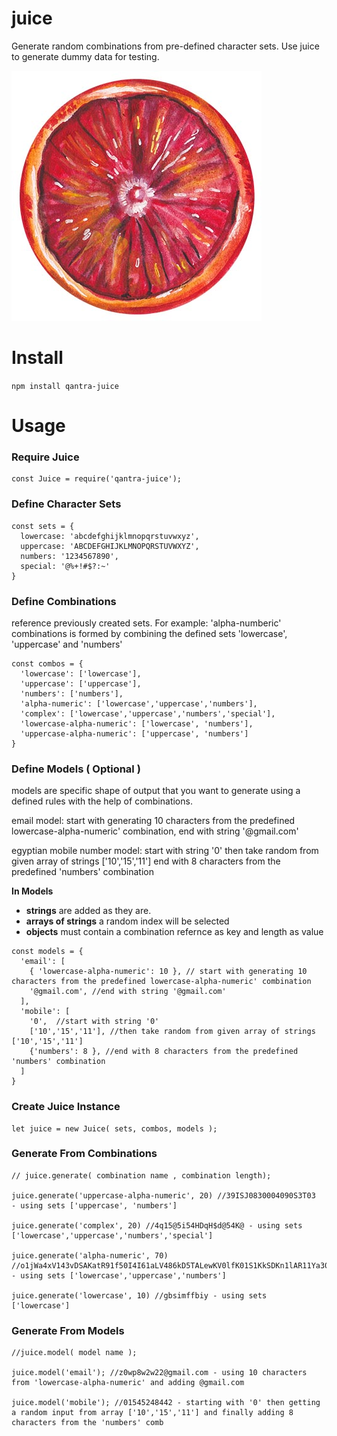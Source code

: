 # juice
Generate random combinations from pre-defined character sets. Use juice to generate dummy data for testing.

![alt text](./juice.jpg "juice")


# Install
`npm install qantra-juice`

# Usage

### Require Juice

```
const Juice = require('qantra-juice');
```

### Define Character Sets

```
const sets = {
  lowercase: 'abcdefghijklmnopqrstuvwxyz',
  uppercase: 'ABCDEFGHIJKLMNOPQRSTUVWXYZ',
  numbers: '1234567890',
  special: '@%+!#$?:~'
}
```
### Define Combinations
reference previously created sets. For example: 'alpha-numberic' combinations is formed by combining the defined sets 'lowercase', 'uppercase' and 'numbers'

```
const combos = {
  'lowercase': ['lowercase'],
  'uppercase': ['uppercase'],
  'numbers': ['numbers'],
  'alpha-numeric': ['lowercase','uppercase','numbers'],
  'complex': ['lowercase','uppercase','numbers','special'],
  'lowercase-alpha-numeric': ['lowercase', 'numbers'],
  'uppercase-alpha-numeric': ['uppercase', 'numbers']
}
```

### Define Models ( Optional )

models are specific shape of output that you want to generate using a defined rules with the help of combinations.

email model:
start with generating 10 characters from the predefined lowercase-alpha-numeric' combination,
end with string '@gmail.com'

egyptian mobile number model:
start with string '0'
then take random from given array of strings ['10','15','11']
end with 8 characters from the predefined 'numbers' combination

**In Models**

* **strings** are added as they are.
* **arrays of strings** a random index will be selected
* **objects** must contain  a combination refernce as key and length as value
```
const models = {
  'email': [
    { 'lowercase-alpha-numeric': 10 }, // start with generating 10 characters from the predefined lowercase-alpha-numeric' combination
    '@gmail.com', //end with string '@gmail.com'
  ],
  'mobile': [
    '0',  //start with string '0'
    ['10','15','11'], //then take random from given array of strings ['10','15','11']
    {'numbers': 8 }, //end with 8 characters from the predefined 'numbers' combination
  ]
}
```

### Create Juice Instance

```
let juice = new Juice( sets, combos, models );
```

### Generate From Combinations
```
// juice.generate( combination name , combination length);

juice.generate('uppercase-alpha-numeric', 20) //39ISJ0830004090S3T03   - using sets ['uppercase', 'numbers']

juice.generate('complex', 20) //4q15@5i54HDqH$d@54K@ - using sets ['lowercase','uppercase','numbers','special']

juice.generate('alpha-numeric', 70) //o1jWa4xV143vDSAKatR91f50I4I61aLV486kD5TALewKV0lfK01S1KkSDKn1lAR11Ya30k - using sets ['lowercase','uppercase','numbers']

juice.generate('lowercase', 10) //gbsimffbiy - using sets ['lowercase']
```

### Generate From Models

```
//juice.model( model name );

juice.model('email'); //z0wp8w2w22@gmail.com - using 10 characters from 'lowercase-alpha-numeric' and adding @gmail.com

juice.model('mobile'); //01545248442 - starting with '0' then getting a random input from array ['10','15','11'] and finally adding 8 characters from the 'numbers' comb

```
